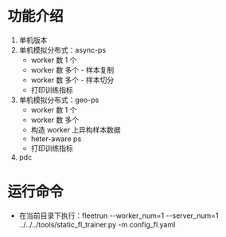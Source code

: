 # 功能介绍
1. 单机版本
2. 单机模拟分布式：async-ps
    * worker 数 1 个
    * worker 数 多个 - 样本复制
    * worker 数 多个 - 样本切分
    * 打印训练指标
3. 单机模拟分布式：geo-ps
    * worker 数 1 个
    * worker 数 多个
    * 构造 worker 上异构样本数据
    * heter-aware ps
    * 打印训练指标
4. pdc

# 运行命令
* 在当前目录下执行：fleetrun --worker_num=1 --server_num=1 ../../../tools/static_fl_trainer.py -m config_fl.yaml
